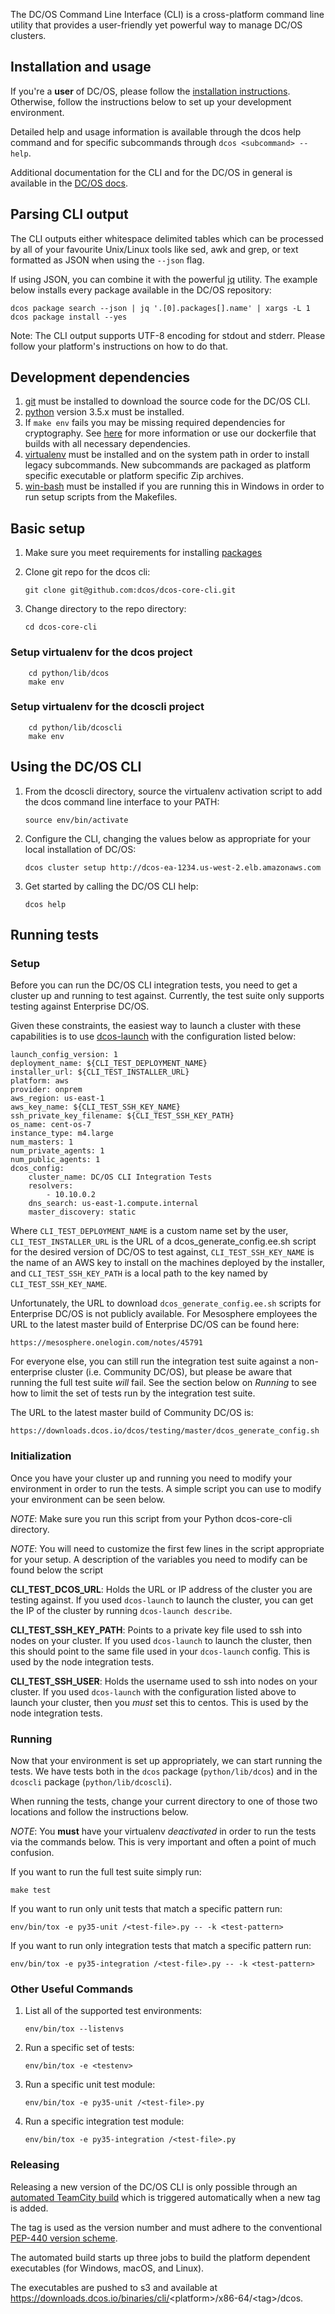 

The DC/OS Command Line Interface (CLI) is a cross-platform command line
utility that provides a user-friendly yet powerful way to manage DC/OS
clusters.

## Installation and usage

If you're a **user** of DC/OS, please follow the [installation
instructions](https://dcos.io/docs/latest/cli/install/). Otherwise,
follow the instructions below to set up your development environment.

Detailed help and usage information is available through the dcos help
command and for specific subcommands through `dcos <subcommand> --help`.

Additional documentation for the CLI and for the DC/OS in general is
available in the [DC/OS docs](https://dcos.io/docs/).

## Parsing CLI output

The CLI outputs either whitespace delimited tables which can be
processed by all of your favourite Unix/Linux tools like sed, awk and
grep, or text formatted as JSON when using the `--json` flag.

If using JSON, you can combine it with the powerful
[jq](http://stedolan.github.io/jq/) utility. The example below installs
every package available in the DC/OS repository:

    dcos package search --json | jq '.[0].packages[].name' | xargs -L 1 dcos package install --yes

Note: The CLI output supports UTF-8 encoding for stdout and stderr.
Please follow your platform's instructions on how to do that.

## Development dependencies

1.  [git](http://git-scm.com) must be installed to download the source
    code for the DC/OS CLI.
2.  [python](https://www.python.org/) version 3.5.x must be installed.
3.  If `make env` fails you may be missing required dependencies for
    cryptography. See
    [here](https://cryptography.io/en/latest/installation/) for more
    information or use our dockerfile that builds with all necessary
    dependencies.
4.  [virtualenv](https://virtualenv.pypa.io/en/latest/) must be
    installed and on the system path in order to install legacy
    subcommands. New subcommands are packaged as platform specific
    executable or platform specific Zip archives.
5.  [win-bash](https://sourceforge.net/projects/win-bash/files/shell-complete/latest)
    must be installed if you are running this in Windows in order to run
    setup scripts from the Makefiles.

## Basic setup

1.  Make sure you meet requirements for installing
    [packages](https://packaging.python.org/en/latest/installing.html#installing-requirements)
2.  Clone git repo for the dcos cli:

        git clone git@github.com:dcos/dcos-core-cli.git

3.  Change directory to the repo directory:

        cd dcos-core-cli

###  Setup virtualenv for the dcos project

        cd python/lib/dcos
        make env

###  Setup virtualenv for the dcoscli project

        cd python/lib/dcoscli
        make env

## Using the DC/OS CLI

1.  From the dcoscli directory, source the virtualenv activation script
    to add the dcos command line interface to your PATH:

        source env/bin/activate

2.  Configure the CLI, changing the values below as appropriate for your
    local installation of DC/OS:

        dcos cluster setup http://dcos-ea-1234.us-west-2.elb.amazonaws.com

3.  Get started by calling the DC/OS CLI help:

        dcos help

## Running tests

### Setup

Before you can run the DC/OS CLI integration tests, you need to get a
cluster up and running to test against. Currently, the test suite only
supports testing against Enterprise DC/OS.

Given these constraints, the easiest way to launch a cluster with these
capabilities is to use
[dcos-launch](https://github.com/dcos/dcos-launch) with the
configuration listed below:

    launch_config_version: 1
    deployment_name: ${CLI_TEST_DEPLOYMENT_NAME}
    installer_url: ${CLI_TEST_INSTALLER_URL}
    platform: aws
    provider: onprem
    aws_region: us-east-1
    aws_key_name: ${CLI_TEST_SSH_KEY_NAME}
    ssh_private_key_filename: ${CLI_TEST_SSH_KEY_PATH}
    os_name: cent-os-7
    instance_type: m4.large
    num_masters: 1
    num_private_agents: 1
    num_public_agents: 1
    dcos_config:
        cluster_name: DC/OS CLI Integration Tests
        resolvers:
            - 10.10.0.2
        dns_search: us-east-1.compute.internal
        master_discovery: static

Where `CLI_TEST_DEPLOYMENT_NAME` is a custom name set by the user,
`CLI_TEST_INSTALLER_URL` is the URL of a dcos_generate_config.ee.sh
script for the desired version of DC/OS to test against,
`CLI_TEST_SSH_KEY_NAME` is the name of an AWS key to install on the
machines deployed by the installer, and `CLI_TEST_SSH_KEY_PATH` is a
local path to the key named by `CLI_TEST_SSH_KEY_NAME`.

Unfortunately, the URL to download `dcos_generate_config.ee.sh` scripts
for Enterprise DC/OS is not publicly available. For Mesosphere employees
the URL to the latest master build of Enterprise DC/OS can be found
here:

    https://mesosphere.onelogin.com/notes/45791

For everyone else, you can still run the integration test suite against
a non-enterprise cluster (i.e. Community DC/OS), but please be aware
that running the full test suite *will* fail. See the section below on
*Running* to see how to limit the set of tests run by the integration
test suite.

The URL to the latest master build of Community DC/OS is:

    https://downloads.dcos.io/dcos/testing/master/dcos_generate_config.sh

### Initialization

Once you have your cluster up and running you need to modify your
environment in order to run the tests. A simple script you can use to
modify your environment can be seen below.

*NOTE*: Make sure you run this script from your Python dcos-core-cli directory.

*NOTE*: You will need to customize the first few lines in the script
appropriate for your setup. A description of the variables you need to
modify can be found below the script

**CLI_TEST_DCOS_URL**: Holds the URL or IP address of the cluster you
are testing against. If you used `dcos-launch` to launch the cluster, you
can get the IP of the cluster by running `dcos-launch describe`.

**CLI_TEST_SSH_KEY_PATH**: Points to a private key file used to ssh
into nodes on your cluster. If you used `dcos-launch` to launch the
cluster, then this should point to the same file used in your
`dcos-launch` config. This is used by the node integration tests.

**CLI_TEST_SSH_USER**: Holds the username used to ssh into nodes on
your cluster. If you used `dcos-launch` with the configuration listed
above to launch your cluster, then you *must* set this to centos. This
is used by the node integration tests.

### Running

Now that your environment is set up appropriately, we can start running
the tests. We have tests both in the `dcos` package (`python/lib/dcos`) and
in the `dcoscli` package (`python/lib/dcoscli`).

When running the tests, change your current directory to one of those
two locations and follow the instructions below.

*NOTE*: You **must** have your virtualenv *deactivated* in order to run
the tests via the commands below. This is very important and often a
point of much confusion.

If you want to run the full test suite simply run:

    make test

If you want to run only unit tests that match a specific pattern run:

    env/bin/tox -e py35-unit /<test-file>.py -- -k <test-pattern>

If you want to run only integration tests that match a specific pattern
run:

    env/bin/tox -e py35-integration /<test-file>.py -- -k <test-pattern>

### Other Useful Commands

1.  List all of the supported test environments:

        env/bin/tox --listenvs

2.  Run a specific set of tests:

        env/bin/tox -e <testenv>

3.  Run a specific unit test module:

        env/bin/tox -e py35-unit /<test-file>.py

4.  Run a specific integration test module:

        env/bin/tox -e py35-integration /<test-file>.py

### Releasing

Releasing a new version of the DC/OS CLI is only possible through an
[automated TeamCity
build](https://teamcity.mesosphere.io/viewType.html?buildTypeId=DcosIo_DcosCli_Release)
which is triggered automatically when a new tag is added.

The tag is used as the version number and must adhere to the
conventional [PEP-440 version
scheme](https://www.python.org/dev/peps/pep-0440/).

The automated build starts up three jobs to build the platform dependent
executables (for Windows, macOS, and Linux).

The executables are pushed to s3 and available at
<https://downloads.dcos.io/binaries/cli/>\<platform\>/x86-64/\<tag\>/dcos.
